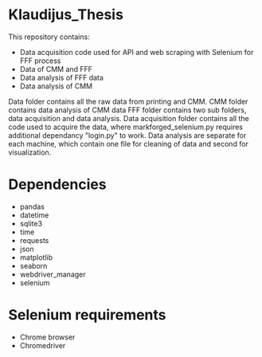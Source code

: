 # Klaudijus_Thesis
This repository contains:
- Data acquisition code used for API and web scraping with Selenium for FFF process
- Data of CMM and FFF
- Data analysis of FFF data
- Data analysis of CMM

Data folder contains all the raw data from printing and CMM.
CMM folder contains data analysis of CMM data
FFF folder contains two sub folders, data acquisition and data analysis. Data acquisition folder contains all the code used to acquire the data, where markforged_selenium.py requires additional dependancy "login.py" to work. Data analysis are separate for each machine, which contain one file for cleaning of data and second for visualization.

# Dependencies
- pandas
- datetime
- sqlite3
- time
- requests
- json
- matplotlib
- seaborn
- webdriver_manager
- selenium

# Selenium requirements
- Chrome browser
- Chromedriver
